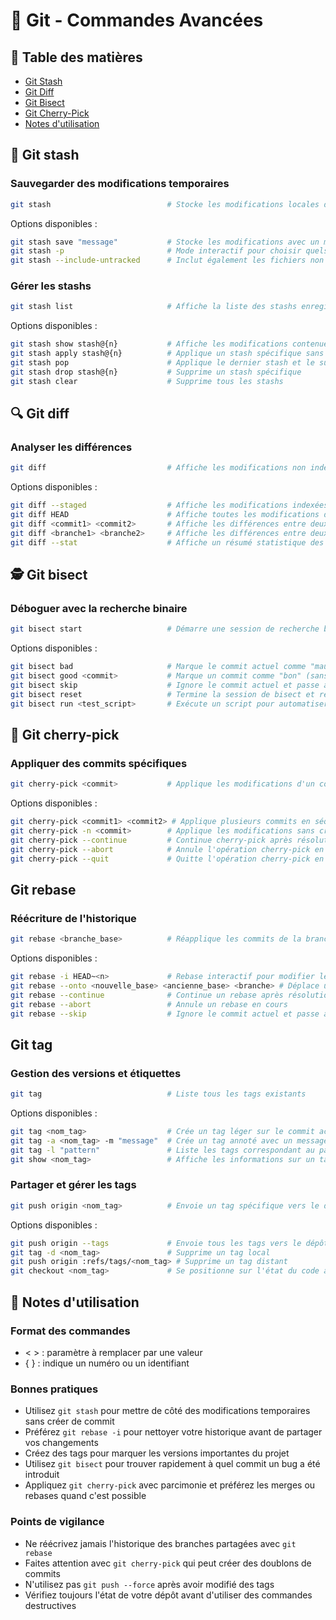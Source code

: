 # 🔧 Git - Commandes Avancées

## 📑 Table des matières

- [Git Stash](#🚀-git-stash)
- [Git Diff](#🔍-git-diff)
- [Git Bisect](#🕵️-git-bisect)
- [Git Cherry-Pick](#🍒-git-cherry-pick)
- [Notes d'utilisation](#📝-notes-dutilisation)

## 🚀 Git stash

### Sauvegarder des modifications temporaires

```bash
git stash                          # Stocke les modifications locales dans une réserve temporaire
```

Options disponibles :

```bash
git stash save "message"           # Stocke les modifications avec un message descriptif
git stash -p                       # Mode interactif pour choisir quels changements stocker
git stash --include-untracked      # Inclut également les fichiers non suivis
```

### Gérer les stashs

```bash
git stash list                     # Affiche la liste des stashs enregistrés
```

Options disponibles :

```bash
git stash show stash@{n}           # Affiche les modifications contenues dans le stash spécifié
git stash apply stash@{n}          # Applique un stash spécifique sans le supprimer
git stash pop                      # Applique le dernier stash et le supprime de la liste
git stash drop stash@{n}           # Supprime un stash spécifique
git stash clear                    # Supprime tous les stashs
```

## 🔍 Git diff

### Analyser les différences

```bash
git diff                           # Affiche les modifications non indexées
```

Options disponibles :

```bash
git diff --staged                  # Affiche les modifications indexées (qui seront commises)
git diff HEAD                      # Affiche toutes les modifications depuis le dernier commit
git diff <commit1> <commit2>       # Affiche les différences entre deux commits
git diff <branche1> <branche2>     # Affiche les différences entre deux branches
git diff --stat                    # Affiche un résumé statistique des modifications
```

## 🕵️ Git bisect

### Déboguer avec la recherche binaire

```bash
git bisect start                   # Démarre une session de recherche binaire
```

Options disponibles :

```bash
git bisect bad                     # Marque le commit actuel comme "mauvais" (contient le bug)
git bisect good <commit>           # Marque un commit comme "bon" (sans le bug)
git bisect skip                    # Ignore le commit actuel et passe au suivant
git bisect reset                   # Termine la session de bisect et restaure l'état initial
git bisect run <test_script>       # Exécute un script pour automatiser la recherche
```

## 🍒 Git cherry-pick

### Appliquer des commits spécifiques

```bash
git cherry-pick <commit>           # Applique les modifications d'un commit sur la branche actuelle
```

Options disponibles :

```bash
git cherry-pick <commit1> <commit2> # Applique plusieurs commits en séquence
git cherry-pick -n <commit>        # Applique les modifications sans créer de commit
git cherry-pick --continue         # Continue cherry-pick après résolution de conflits
git cherry-pick --abort            # Annule l'opération cherry-pick en cours
git cherry-pick --quit             # Quitte l'opération cherry-pick en conservant les modifications
```

## Git rebase

### Réécriture de l'historique

```bash
git rebase <branche_base>          # Réapplique les commits de la branche actuelle sur une autre branche
```

Options disponibles :

```bash
git rebase -i HEAD~<n>             # Rebase interactif pour modifier les n derniers commits
git rebase --onto <nouvelle_base> <ancienne_base> <branche> # Déplace une série de commits vers une nouvelle base
git rebase --continue              # Continue un rebase après résolution de conflits
git rebase --abort                 # Annule un rebase en cours
git rebase --skip                  # Ignore le commit actuel et passe au suivant
```

## Git tag

### Gestion des versions et étiquettes

```bash
git tag                            # Liste tous les tags existants
```

Options disponibles :

```bash
git tag <nom_tag>                  # Crée un tag léger sur le commit actuel
git tag -a <nom_tag> -m "message"  # Crée un tag annoté avec un message
git tag -l "pattern"               # Liste les tags correspondant au pattern
git show <nom_tag>                 # Affiche les informations sur un tag spécifique
```

### Partager et gérer les tags

```bash
git push origin <nom_tag>          # Envoie un tag spécifique vers le dépôt distant
```

Options disponibles :

```bash
git push origin --tags             # Envoie tous les tags vers le dépôt distant
git tag -d <nom_tag>               # Supprime un tag local
git push origin :refs/tags/<nom_tag> # Supprime un tag distant
git checkout <nom_tag>             # Se positionne sur l'état du code au moment du tag
```

## 📝 Notes d'utilisation

### Format des commandes

- < > : paramètre à remplacer par une valeur
- { } : indique un numéro ou un identifiant

### Bonnes pratiques

- Utilisez `git stash` pour mettre de côté des modifications temporaires sans créer de commit
- Préférez `git rebase -i` pour nettoyer votre historique avant de partager vos changements
- Créez des tags pour marquer les versions importantes du projet
- Utilisez `git bisect` pour trouver rapidement à quel commit un bug a été introduit
- Appliquez `git cherry-pick` avec parcimonie et préférez les merges ou rebases quand c'est possible

### Points de vigilance

- Ne réécrivez jamais l'historique des branches partagées avec `git rebase`
- Faites attention avec `git cherry-pick` qui peut créer des doublons de commits
- N'utilisez pas `git push --force` après avoir modifié des tags
- Vérifiez toujours l'état de votre dépôt avant d'utiliser des commandes destructives
